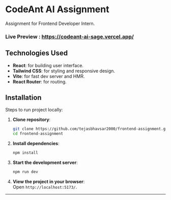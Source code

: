 
# CodeAnt AI Assignment
Assignment for Frontend Developer Intern. 

### Live Preview : https://codeant-ai-sage.vercel.app/

## Technologies Used  
- **React**: for building user interface.  
- **Tailwind CSS**: for styling and responsive design.  
- **Vite**: for fast dev server and HMR.
- **React Router**: for routing.

## Installation  
Steps to run project locally:  

1. **Clone repository**:  
   ```bash  
   git clone https://github.com/tejasbhavsar2000/frontend-assignment.git
   cd frontend-assignment
   ```  

2. **Install dependencies**:  
   ```bash  
   npm install  
   ```  

3. **Start the development server**:  
   ```bash  
   npm run dev  
   ```  

4. **View the project in your browser**:  
   Open `http://localhost:5173/`.  

---

 
